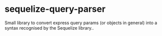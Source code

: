 # sequelize-query-parser
Small library to convert express query params (or objects in general) into a syntax recognised by the Sequelize library..

